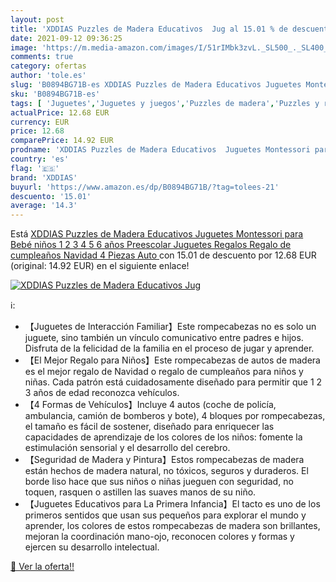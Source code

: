 ```yaml
---
layout: post
title: 'XDDIAS Puzzles de Madera Educativos  Jug al 15.01 % de descuento'
date: 2021-09-12 09:36:25
image: 'https://m.media-amazon.com/images/I/51rIMbk3zvL._SL500_._SL400_.jpg'
comments: true
category: ofertas
author: 'tole.es'
slug: 'B0894BG71B-es XDDIAS Puzzles de Madera Educativos Juguetes Montessori...'
sku: 'B0894BG71B-es'
tags: [ 'Juguetes','Juguetes y juegos','Puzzles de madera','Puzzles y rompecabezas','juguetes','puzzles','xddias', ]
actualPrice: 12.68 EUR
currency: EUR
price: 12.68
comparePrice: 14.92 EUR
prodname: 'XDDIAS Puzzles de Madera Educativos  Juguetes Montessori para Bebé niños 1 2 3 4 5 6 años  Preescolar Juguetes Regalos  Regalo de cumpleaños  Navidad  4 Piezas   Auto '
country: 'es'
flag: '🇪🇸'
brand: 'XDDIAS'
buyurl: 'https://www.amazon.es/dp/B0894BG71B/?tag=tolees-21'
descuento: '15.01'
average: '14.3'
---
```


Está [XDDIAS Puzzles de Madera Educativos  Juguetes Montessori para Bebé niños 1 2 3 4 5 6 años  Preescolar Juguetes Regalos  Regalo de cumpleaños  Navidad  4 Piezas   Auto ](https://www.amazon.es/dp/B0894BG71B/?tag=tolees-21) con 15.01 de descuento por 12.68 EUR (original: 14.92 EUR) en el siguiente enlace!

[![XDDIAS Puzzles de Madera Educativos  Jug](https://m.media-amazon.com/images/I/51rIMbk3zvL._SL500_._SL400_.jpg)](https://www.amazon.es/dp/B0894BG71B/?tag=tolees-21)

ℹ️:

- 【Juguetes de Interacción Familiar】Este rompecabezas no es solo un juguete, sino también un vínculo comunicativo entre padres e hijos. Disfruta de la felicidad de la familia en el proceso de jugar y aprender.
- 【El Mejor Regalo para Niños】Este rompecabezas de autos de madera es el mejor regalo de Navidad o regalo de cumpleaños para niños y niñas. Cada patrón está cuidadosamente diseñado para permitir que 1 2 3 años de edad reconozca vehículos.
- 【4 Formas de Vehículos】Incluye 4 autos (coche de policía, ambulancia, camión de bomberos y bote), 4 bloques por rompecabezas, el tamaño es fácil de sostener, diseñado para enriquecer las capacidades de aprendizaje de los colores de los niños: fomente la estimulación sensorial y el desarrollo del cerebro.
- 【Seguridad de Madera y Pintura】Estos rompecabezas de madera están hechos de madera natural, no tóxicos, seguros y duraderos. El borde liso hace que sus niños o niñas jueguen con seguridad, no toquen, rasquen o astillen las suaves manos de su niño.
- 【Juguetes Educativos para La Primera Infancia】El tacto es uno de los primeros sentidos que usan sus pequeños para explorar el mundo y aprender, los colores de estos rompecabezas de madera son brillantes, mejoran la coordinación mano-ojo, reconocen colores y formas y ejercen su desarrollo intelectual.

[🛒 Ver la oferta!!](https://www.amazon.es/dp/B0894BG71B/?tag=tolees-21)
